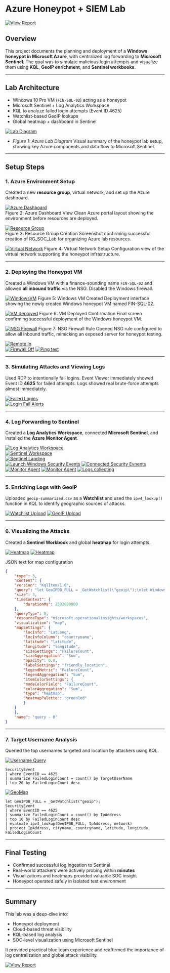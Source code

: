 # Azure Honeypot + SIEM Lab

[![View Report](https://img.shields.io/badge/PDF_Report-View-blue?logo=adobeacrobatreader&style=for-the-badge)](./Azure_Honeypot_SIEM_Lab_Report.pdf)

## Overview

This project documents the planning and deployment of a **Windows honeypot in Microsoft Azure**, with centralized log forwarding to **Microsoft Sentinel**. The goal was to simulate malicious login attempts and visualize them using **KQL**, **GeoIP enrichment**, and **Sentinel workbooks**.

---

## Lab Architecture

- Windows 10 Pro VM (`FIN-SQL-02`) acting as a honeypot
- Microsoft Sentinel + Log Analytics Workspace
- KQL to analyze failed login attempts (Event ID 4625)
- Watchlist-based GeoIP lookups
- Global heatmap + dashboard in Sentinel

[![Lab Diagram](./images/1_Azure_Honeypot_Lab_Diagram.jpg)](./images/1_Azure_Honeypot_Lab_Diagram.jpg)
* *Figure 1: Azure Lab Diagram*
Visual summary of the honeypot lab setup, showing key Azure components and data flow to Microsoft Sentinel.

---

## Setup Steps

### 1. Azure Environment Setup

Created a new **resource group**, virtual network, and set up the Azure dashboard.

[![Azure Dashboard](./images/2_Fresh_dashboard.png)](./images/2_Fresh_dashboard.png)  
Figure 2: Azure Dashboard View
Clean Azure portal layout showing the environment before resources are deployed.


[![Resource Group](./images/3_Created_resource_group.png)](./images/3_Created_resource_group.png)  
Figure 3: Resource Group Creation
Screenshot confirming successful creation of RG_SOC_Lab for organizing Azure lab resources.


[![Virtual Network](./images/4_Vnet_deployed.png)](./images/4_Vnet_deployed.png)
Figure 4: Virtual Network Setup
Configuration view of the virtual network supporting the honeypot infrastructure.


---

### 2. Deploying the Honeypot VM

Created a Windows VM with a finance-sounding name `FIN-SQL-02` and allowed **all inbound traffic** via the NSG. Disabled the Windows firewall.

[![WindowsVM](./images/5_WindowsVM_created.png)](./images/5_WindowsVM_created.png) 
Figure 5: Windows VM Created
Deployment interface showing the newly created Windows honeypot VM named FIN-SQL-02.


[![VM deployed](./images/6_VM_deployed.png)](./images/6_VM_deployed.png)
Figure 6: VM Deployed Confirmation
Final screen confirming successful deployment of the Windows honeypot VM.


[![NSG Firewall](./images/6_NSG_firewall.png)](./images/6_NSG_firewall.png) 
Figure 7: NSG Firewall Rule Opened
NSG rule configured to allow all inbound traffic, mimicking an exposed server for honeypot testing.


[![Remote In](./images/8_Remote_in_desktop.png)](./images/8_Remote_in_desktop.png)  
[![Firewall Off](./images/9_WindowsVM_firewall_off.png)](./images/9_WindowsVM_firewall_off.png)
[![Ping test](./images/10_Pingtest_to_VM.png)](./images/10_Pingtest_to_VM.png)

---

### 3. Simulating Attacks and Viewing Logs

Used RDP to intentionally fail logins. Event Viewer immediately showed Event ID **4625** for failed attempts. Logs showed real brute-force attempts almost immediately.

[![Failed Logins](./images/11_VM_login_test_fail.png)](./images/11_VM_login_test_fail.png)  
[![Login Fail Alerts](./images/12_VM_longin_test_fail_results.png)](./images/12_VM_longin_test_fail_results.png)

---

### 4. Log Forwarding to Sentinel

Created a **Log Analytics Workspace**, connected **Microsoft Sentinel**, and installed the **Azure Monitor Agent**.

[![Log Analytics Workspace](./images/13_Workspace_created.png)](./images/13_Workspace_created.png)  
[![Sentinel Workspace](./images/14_Log_analytics_WS_created.png)](./images/14_Log_analytics_WS_created.png)  
[![Sentinel Landing](./images/16_Sentinel_landingpage.png)](./images/16_Sentinel_landingpage.png)  
[![Launch Windows Security Events](./images/17_Windows_security_events.png)](./images/17_Windows_security_events.png)
[![Connected Security Evnents](./images/18_Connected_security_events_to_monitor_agent.png)](./images/18_Connected_security_events_to_monitor_agent.png)
[![Monitor Agent](./images/19_Collection_rule_to_send_to_sentinel.png)](./images/19_Collection_rule_to_send_to_sentinel.png)
[![Monitor Agent](./images/19_Monitor_agent_deployed.png)](./images/19_Monitor_agent_deployed.png)
[![Logs collecting](./images/20_Logs_collecting.png)](./images/20_Logs_collecting.png)

---

### 5. Enriching Logs with GeoIP

Uploaded `geoip-summarized.csv` as a **Watchlist** and used the `ipv4_lookup()` function in KQL to identify geographic sources of attacks.

[![Watchlist Upload](./images/24_Sentinel_watchlist_geodata.png)](./images/24_Sentinel_watchlist_geodata.png)
[![GeoIP Upload](./images/26_GeoIP_data_upload_success.png)](./images/26_GeoIP_data_upload_success.png)  

---

### 6. Visualizing the Attacks

Created a **Sentinel Workbook** and global **heatmap** for login attempts.

[![Heatmap](./images/27_HeatMap_generated.png)](./images/27_HeatMap_generated.png) 
[![Heatmap](./images/27_HeatMap_after_24hrs.png)](./images/27_HeatMap_after_24hrs.png)  

JSON text for map configuration
```JSON map configuration
{
	"type": 3,
	"content": {
	"version": "KqlItem/1.0",
	"query": "let GeoIPDB_FULL = _GetWatchlist(\"geoip\");\nlet WindowsEvents = SecurityEvent;\nWindowsEvents | where EventID == 4625\n| order by TimeGenerated desc\n| evaluate ipv4_lookup(GeoIPDB_FULL, IpAddress, network)\n| summarize FailureCount = count() by IpAddress, latitude, longitude, cityname, countryname\n| project FailureCount, AttackerIp = IpAddress, latitude, longitude, city = cityname, country = countryname,\nfriendly_location = strcat(cityname, \" (\", countryname, \")\");",
	"size": 3,
	"timeContext": {
		"durationMs": 2592000000
	},
	"queryType": 0,
	"resourceType": "microsoft.operationalinsights/workspaces",
	"visualization": "map",
	"mapSettings": {
		"locInfo": "LatLong",
		"locInfoColumn": "countryname",
		"latitude": "latitude",
		"longitude": "longitude",
		"sizeSettings": "FailureCount",
		"sizeAggregation": "Sum",
		"opacity": 0.8,
		"labelSettings": "friendly_location",
		"legendMetric": "FailureCount",
		"legendAggregation": "Sum",
		"itemColorSettings": {
		"nodeColorField": "FailureCount",
		"colorAggregation": "Sum",
		"type": "heatmap",
		"heatmapPalette": "greenRed"
		}
	}
	},
	"name": "query - 0"
}
```

---

### 7. Target Username Analysis

Queried the top usernames targeted and location by attackers using KQL.

[![Username Query](./images/29_Query_top_username_attempts.png)](./images/29_Query_top_username_attempts.png)

```kql
SecurityEvent
| where EventID == 4625
| summarize FailedLoginCount = count() by TargetUserName
| top 20 by FailedLoginCount desc
```

[![GeoMap](./images/28_Query_top_country_attacks.png)](./images/28_Query_top_country_attacks.png)

```kql
let GeoIPDB_FULL = _GetWatchlist("geoip");
SecurityEvent
| where EventID == 4625
| summarize FailedLoginCount = count() by IpAddress
| top 10 by FailedLoginCount desc
| evaluate ipv4_lookup(GeoIPDB_FULL, IpAddress, network)
| project IpAddress, cityname, countryname, latitude, longitude, FailedLoginCount
```

---

## Final Testing

- Confirmed successful log ingestion to Sentinel  
- Real-world attackers were actively probing within **minutes**  
- Visualizations and heatmaps provided valuable SOC insight  
- Honeypot operated safely in isolated test environment  

---

## Summary

This lab was a deep-dive into:
- Honeypot deployment
- Cloud-based threat visibility
- KQL-based log analysis
- SOC-level visualization using Microsoft Sentinel

It provided practical blue team experience and reaffirmed the importance of log centralization and global attack visibility.

[![View Report](https://img.shields.io/badge/PDF_Report-View-blue?logo=adobeacrobatreader&style=for-the-badge)](./Azure_Honeypot_SIEM_Lab_Report.pdf)
